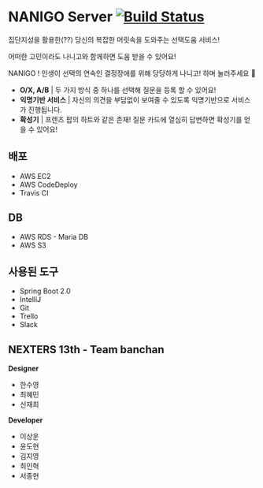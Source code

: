 # NANIGO Server [![Build Status](https://travis-ci.org/Nexters/banchan-server.svg?branch=master)](https://travis-ci.org/Nexters/banchan-server)



집단지성을 활용한(??) 당신의 복잡한 머릿속을 도와주는 선택도움 서비스!

어떠한 고민이라도 나니고와 함께하면 도움 받을 수 있어요!

NANIGO ! 인생이 선택의 연속인 결정장애를 위해 당당하게 나니고! 하며 눌러주세요 💖

- **O/X, A/B** | 두 가지 방식 중 하나를 선택해 질문을 등록 할 수 있어요!
- **익명기반 서비스** | 자신의 의견을 부담없이 보여줄 수 있도록 익명기반으로 서비스가 진행됩니다.
- **확성기** | 프렌즈 팝의 하트와 같은 존재! 질문 카드에 열심히 답변하면 확성기를 얻을 수 있어요!

## 배포

- AWS EC2
- AWS CodeDeploy
- Travis CI

## DB

- AWS RDS - Maria DB
- AWS S3

## 사용된 도구

- Spring Boot 2.0
- IntelliJ
- Git
- Trello
- Slack

## NEXTERS 13th - Team banchan

**Designer**

- 한수영
- 최혜민
- 신재희

**Developer**

- 이상운
- 윤도현
- 김지영
- 최인혁
- 서종현

